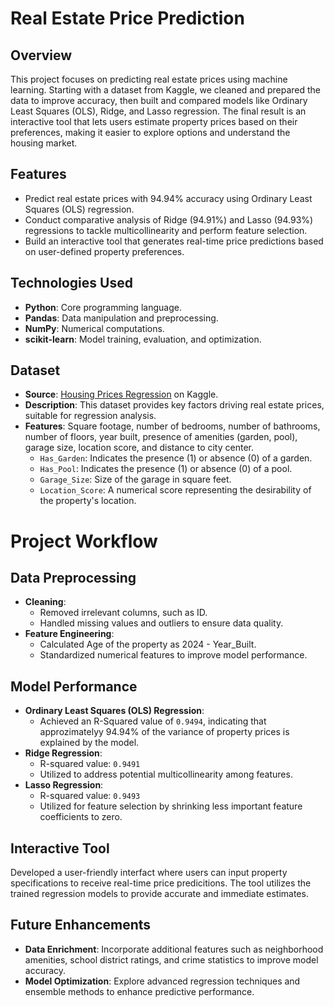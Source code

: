# Real Estate Price Prediction
## Overview 
This project focuses on predicting real estate prices using machine learning. Starting with a dataset from Kaggle, we cleaned and prepared the data to improve accuracy, then built and compared models like Ordinary Least Squares (OLS), Ridge, and Lasso regression. The final result is an interactive tool that lets users estimate property prices based on their preferences, making it easier to explore options and understand the housing market.

## Features
- Predict real estate prices with 94.94% accuracy using Ordinary Least Squares (OLS) regression.
- Conduct comparative analysis of Ridge (94.91%) and Lasso (94.93%) regressions to tackle multicollinearity and perform feature selection.
- Build an interactive tool that generates real-time price predictions based on user-defined property preferences. 

## Technologies Used
- **Python**: Core programming language.
- **Pandas**: Data manipulation and preprocessing.
- **NumPy**: Numerical computations.
- **scikit-learn**: Model training, evaluation, and optimization.

## Dataset 
- **Source**: [Housing Prices Regression](https://www.kaggle.com/datasets/denkuznetz/housing-prices-regression) on Kaggle.
- **Description**: This dataset provides key factors driving real estate prices, suitable for regression analysis.
- **Features**: Square footage, number of bedrooms, number of bathrooms, number of floors, year built, presence of amenities (garden, pool), garage size, location score, and distance to city center.
    - `Has_Garden`: Indicates the presence (1) or absence (0) of a garden.
    - `Has_Pool`: Indicates the presence (1) or absence (0) of a pool.
    - `Garage_Size`: Size of the garage in square feet.
    - `Location_Score`: A numerical score representing the desirability of the property's location.
  
# Project Workflow 
  ## Data Preprocessing
  - **Cleaning**:
      - Removed irrelevant columns, such as ID.
      - Handled missing values and outliers to ensure data quality.
  - **Feature Engineering**:
      - Calculated Age of the property as 2024 - Year_Built.
      - Standardized numerical features to improve model performance.
   
  ## Model Performance
  - **Ordinary Least Squares (OLS) Regression**:
      - Achieved an R-Squared value of `0.9494`, indicating that approzimatelyy 94.94% of the variance of property prices is explained by the model.
  - **Ridge Regression**:
      - R-squared value: `0.9491`
      - Utilized to address potential multicollinearity among features.
  - **Lasso Regression**:
      - R-squared value: `0.9493`
      - Utilized for feature selection by shrinking less important feature coefficients to zero. 
  ## Interactive Tool 
  Developed a user-friendly interfact where users can input property specifications to receive real-time price predicitions. The tool utilizes the trained regression models to provide accurate and immediate estimates.
  ## Future Enhancements 
  - **Data Enrichment**: Incorporate additional features such as neighborhood amenities, school district ratings, and crime statistics to improve model accuracy.
  - **Model Optimization**: Explore advanced regression techniques and ensemble methods to enhance predictive performance.



